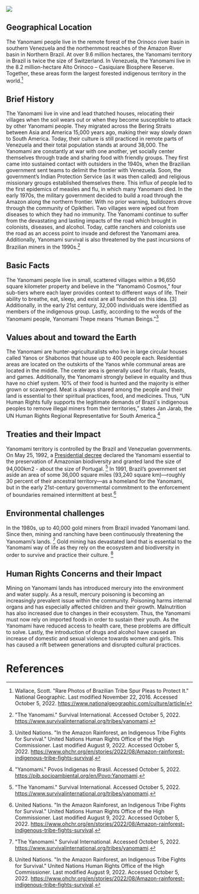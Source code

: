 <a href="https://juncture-digital.org"><img src="https://juncture-digital.org/images/ve-button.png"></a>

<param ve-config 
       title="The Yanomami"
       author="Abby, Naisola and Sneha"
       banner="https://assets.survivalinternational.org/pictures/266/braz-yano-fw-87_article_column@2x.jpg" 
       layout="vertical">

<!-- Entities discussed throughout the essay are typically defined before the essay text and
     are thus available in all text.  Entity identifiers (QIDs) can be found in either
     Wikipedia or Wikidata (https://www.wikidata.org)> -->
<param ve-entity eid="Q34188"> <!-- Girl with a Pearl Earring painting -->
<param ve-entity eid="Q41264"> <!-- Johannes Vermeer -->
<param ve-entity eid="Q221092"> <!-- Mauritshuis -->
<param ve-entity eid="Q36600"> <!-- The Hague -->

## Geographical Location

The Yanomami people live in the remote forest of the Orinoco river basin in southern Venezuela and the northernmost reaches of the Amazon River basin in Northern Brazil. At over 9.6 million hectares, the Yanomami territory in Brazil is twice the size of Switzerland. In Venezuela, the Yanomami live in the 8.2 million-hectare Alto Orinoco – Casiquiare Biosphere Reserve. Together, these areas form the largest forested indigenous territory in the world.[^1]
<param ve-entity eid="Q10380751">
<param ve-map center="Q10380751" zoom="8" prefer-geojson>

## Brief History

The Yanomami live in vine and lead thatched houses, relocating their villages when the soil wears out or when they become susceptible to attack by other Yanomami people. They migrated across the Bering Straits between Asia and America 15,000 years ago, making their way slowly down to South America. Today, their culture is still practiced in remote parts of Venezuela and their total population stands at around 38,000. The Yanomami are constantly at war with one another, yet socially center themselves through trade and sharing food with friendly groups. They first came into sustained contact with outsiders in the 1940s, when the Brazilian government sent teams to delimit the frontier with Venezuela. Soon, the government’s Indian Protection Service (as it was then called) and religious missionary groups established themselves there. This influx of people led to the first epidemics of measles and flu, in which many Yanomami died. In the early 1970s, the military government decided to build a road through the Amazon along the northern frontier. With no prior warning, bulldozers drove through the community of Opiktheri. Two villages were wiped out from diseases to which they had no immunity. The Yanomami continue to suffer from the devastating and lasting impacts of the road which brought in colonists, diseases, and alcohol. Today, cattle ranchers and colonists use the road as an access point to invade and deforest the Yanomami area. Additionally, Yanomami survival is also threatened by the past incursions of Brazilian miners in the 1990s.[^2]
<param ve-image 
       label="Yanomami children prepare pupunha, a fruit which comes from a palm tree native to tropical Central and South America, for a feast" 
       description="Bengtson, Kristian. Preparando a pupunha para festa, aldeia Demini, Terra Indígena Yanomami, Amazonas. Photograph. 2003. Photograph,   https://pib.socioambiental.org/en/Povo:Yanomami.(October 5, 2022)." 
       url="http://img.socioambiental.org/d/373345-1/103_0302.jpg">

## Basic Facts

The Yanomami people live in small, scattered villages within a 96,650 square kilometer property and believe in the “Yanomamö Cosmos," four sub-tiers where each layer provides context to different ways of life. Their ability to breathe, eat, sleep, and exist are all founded on this idea. [3] Additionally, in the early 21st century, 32,000 individuals were identified as members of the indigenous group. Lastly, according to the words of the Yanomami people, Yanomami Thepe means “Human Beings.”[^4]
<param ve-image 
       label="Yanomami shamans perform a spiritual ceremony" 
       description="Braga, Christian. Yanomami shamans perform a ritual in Xihopi village. Photograph. The Office of the High Commissioner for Human  Rights. https://www.ohchr.org/en/stories/2022/08/amazon-rainforest-indigenous-tribe-fights-survival. (October 5, 2022)." 
       url="https://www.ohchr.org/sites/default/files/2022-08/story-2022-amazon-ip-3.jpg">

## Values about and toward the Earth 

The Yanomami are hunter-agriculturalists who live in large circular houses called Yanos or Shabonos that house up to 400 people each. Residential areas are located on the outskirts of the Yanos while communal areas are located in the middle. The center area is generally used for rituals, feasts, and games. Additionally, the Yanomami strongly believe in equality and thus have no chief system. 10% of their food is hunted and the majority is either grown or scavenged. Meat is always shared among the people and their land is essential to their spiritual practices, food, and medicines. Thus, “UN Human Rights fully supports the legitimate demands of Brazil´s indigenous peoples to remove illegal miners from their territories,” states Jan Jarab, the UN Human Rights Regional Representative for South America.[^5]
<param ve-image 
       label="A Yanomami yano" 
       description="Berwick, Dennis. A Yanomami maloca. The Yanomami live in large, circular, communal houses called yanos or shabonos. Some can house up to 400 people. The central area is used for activities such as rituals, feasts and games. Photograph. Survival International. https://www.survivalinternati
onal.org/tribes/yanomami. (October 5, 2022)." 
       url="https://assets.survivalinternational.org/pictures/299/yanomami-maloca_article_column@2x.jpg">
       
## Treaties and their Impact

Yanomami territory is controlled by the Brazil and Venezuelan governments. On May 25, 1992, a [Presidential decree](http://www.cidh.org/annualrep/84.85eng/brazil7615.htm) declared the Yanomami essential to the preservation of Amazonian biodiversity and granted land the size of 94,000km2 - about the size of Portugal. [^6] In 1991, Brazil’s government set aside an area of some 36,000 square miles (93,240 square km)—roughly 30 percent of their ancestral territory—as a homeland for the Yanomami, but in the early 21st-century governmental commitment to the enforcement of boundaries remained intermittent at best.[^7]
<param ve-image 
       label="Demini Yanomami use a vine to prepare timbó poison, which is used to stun fish" 
       description="Watson, Fiona. Yanomami of Demini prepare timbó poison from a vine, used to stun fish, Demini, Brazil. Photograph. Survival International. https://www.survivalinternational.org/tribes/yanomami. (October 5, 2022)."
       url="https://assets.survivalinternational.org/pictures/265/braz-yano-fw-32_screen.jpg">

## Environmental challenges

In the 1980s, up to 40,000 gold miners from Brazil invaded Yanomami land. Since then, mining and ranching have been continuously threatening the Yanomami’s lands. [^8] Gold mining has devastated land that is essential to the Yanomami way of life as they rely on the ecosystem and biodiversity in order to survive and practice their culture. [^9] 
<param ve-image 
       label="Illegal miners mine for gold in the Itaituba area of Para state, Brazil" 
       description="Dumphreys, Lucas. Men search for gold at an illegal mine in the Amazon in the Itaituba area of Para state, Brazil. Photograph. Al Jazeera. https://www.aljazeera.com/news/2022/4/11/illegal-mining-abuses-surge-on-indigenous-land-in-brazil-report. (October 5, 2022)." 
       url="https://www.aljazeera.com/wp-content/uploads/2022/04/AP22010724797689.jpg?w=770&resize=770%2C514">

## Human Rights Concerns and their Impact

Mining on Yanomami lands has introduced mercury into the environment and water supply. As a result, mercury poisoning is becoming an increasingly prevalent issue within the community. Poisoning harms internal organs and has especially affected children and their growth. Malnutrition has also increased due to changes in their ecosystem. Thus, the Yanomami must now rely on imported foods in order to sustain their youth. As the Yanomami have reduced access to health care, these problems are difficult to solve. Lastly, the introduction of drugs and alcohol have caused an increase of domestic and sexual violence towards women and girls. This has caused a rift between generations and disrupted cultural practices.
<param ve-video id="uJhcouC3OIs">


# References

[^1]: Wallace, Scott. "Rare Photos of Brazilian Tribe Spur Pleas to Protect It." National Geographic. Last modified November 22, 2016. Accessed October 5, 2022. https://www.nationalgeographic.com/culture/article/ 
     
[^2]: "The Yanomami." Survival International. Accessed October 5, 2022. https://www.survivalinternational.org/tribes/yanomami.
     
[^3]: Tikkanen, Amy, ed. "Yanomami People." Britannica. Accessed October 5, 2022. https://www.britannica.com/topic/Yanomami.

[^4]: United Nations. "In the Amazon Rainforest, an Indigenous Tribe Fights for Survival." United Nations Human Rights Office of the High Commissioner. Last modified August 9, 2022. Accessed October 5, 2022. https://www.ohchr.org/en/stories/2022/08/Amazon-rainforest-indigenous-tribe-fights-survival.
   
[^5]: "Yanomami." Povos Indigenas no Brasil. Accessed October 5, 2022. https://pib.socioambiental.org/en/Povo:Yanomami. 

[^6]: "The Yanomami." Survival International. Accessed October 5, 2022. https://www.survivalinternational.org/tribes/yanomami.    

[^7]: United Nations. "In the Amazon Rainforest, an Indigenous Tribe Fights for Survival." United Nations Human Rights Office of the High Commissioner. Last modified August 9, 2022. Accessed October 5, 2022. https://www.ohchr.org/en/stories/2022/08/Amazon-rainforest-indigenous-tribe-fights-survival.

[^8]: "The Yanomami." Survival International. Accessed October 5, 2022. https://www.survivalinternational.org/tribes/yanomami.   

[^9]: United Nations. "In the Amazon Rainforest, an Indigenous Tribe Fights for Survival." United Nations Human Rights Office of the High Commissioner. Last modified August 9, 2022. Accessed October 5, 2022. https://www.ohchr.org/en/stories/2022/08/Amazon-rainforest-indigenous-tribe-fights-survival. 
